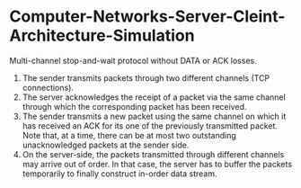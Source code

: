 # Computer-Networks-Server-Cleint-Architecture-Simulation

Multi-channel stop-and-wait protocol without DATA or ACK losses.
1. The sender transmits packets through two different channels (TCP connections).
2. The server acknowledges the receipt of a packet via the same channel through which the
corresponding packet has been received.
3. The sender transmits a new packet using the same channel on which it has received an ACK for its
one of the previously transmitted packet. Note that, at a time, there can be at most two outstanding
unacknowledged packets at the sender side.
4. On the server-side, the packets transmitted through different channels may arrive out of order. In
that case, the server has to buffer the packets temporarily to finally construct in-order data stream. 
